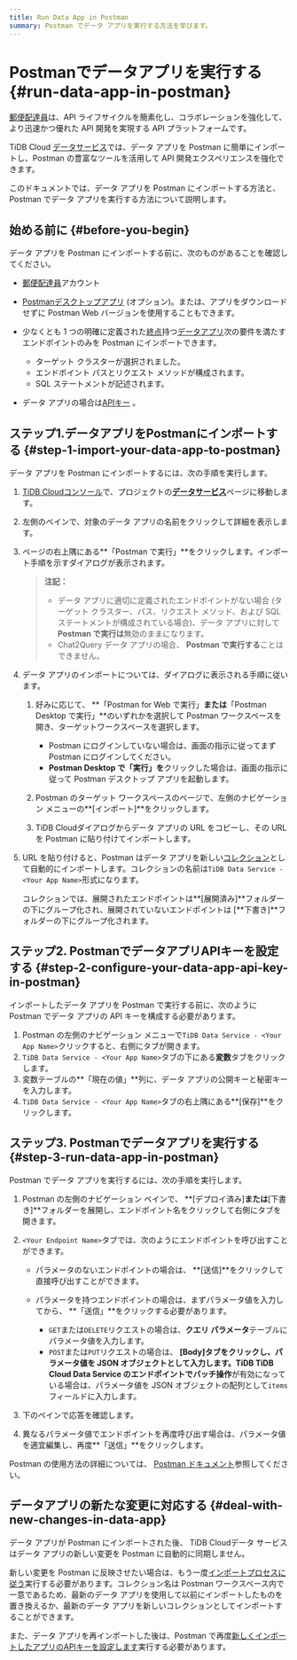 ```yaml
---
title: Run Data App in Postman
summary: Postman でデータ アプリを実行する方法を学びます。
---
```


# Postmanでデータアプリを実行する {#run-data-app-in-postman}

[郵便配達員](https://www.postman.com/)は、API ライフサイクルを簡素化し、コラボレーションを強化して、より迅速かつ優れた API 開発を実現する API プラットフォームです。

TiDB Cloud [データサービス](https://tidbcloud.com/console/data-service)では、データ アプリを Postman に簡単にインポートし、Postman の豊富なツールを活用して API 開発エクスペリエンスを強化できます。

このドキュメントでは、データ アプリを Postman にインポートする方法と、Postman でデータ アプリを実行する方法について説明します。

## 始める前に {#before-you-begin}

データ アプリを Postman にインポートする前に、次のものがあることを確認してください。

-   [郵便配達員](https://www.postman.com/)アカウント

-   [Postmanデスクトップアプリ](https://www.postman.com/downloads) (オプション)。または、アプリをダウンロードせずに Postman Web バージョンを使用することもできます。

-   少なくとも 1 つの明確に定義された[終点](/tidb-cloud/data-service-manage-endpoint.md)持つ[データアプリ](/tidb-cloud/data-service-manage-data-app.md)次の要件を満たすエンドポイントのみを Postman にインポートできます。

    -   ターゲット クラスターが選択されました。
    -   エンドポイント パスとリクエスト メソッドが構成されます。
    -   SQL ステートメントが記述されます。

-   データ アプリの場合は[APIキー](/tidb-cloud/data-service-api-key.md#create-an-api-key) 。

## ステップ1.データアプリをPostmanにインポートする {#step-1-import-your-data-app-to-postman}

データ アプリを Postman にインポートするには、次の手順を実行します。

1.  [TiDB Cloudコンソール](https://tidbcloud.com)で、プロジェクトの[**データサービス**](https://tidbcloud.com/console/data-service)ページに移動します。

2.  左側のペインで、対象のデータ アプリの名前をクリックして詳細を表示します。

3.  ページの右上隅にある**「Postman で実行」**をクリックします。インポート手順を示すダイアログが表示されます。

    > **注記：**
    >
    > -   データ アプリに適切に定義されたエンドポイントがない場合 (ターゲット クラスター、パス、リクエスト メソッド、および SQL ステートメントが構成されている場合)、データ アプリに対して**Postman で実行は**無効のままになります。
    > -   Chat2Query データ アプリの場合、 **Postman で実行する**ことはできません。

4.  データ アプリのインポートについては、ダイアログに表示される手順に従います。

    1.  好みに応じて、 **「Postman for Web で実行」**または**「Postman Desktop で実行」**のいずれかを選択して Postman ワークスペースを開き、ターゲットワークスペースを選択します。

        -   Postman にログインしていない場合は、画面の指示に従ってまず Postman にログインしてください。
        -   **Postman Desktop で「実行」を**クリックした場合は、画面の指示に従って Postman デスクトップ アプリを起動します。

    2.  Postman のターゲット ワークスペースのページで、左側のナビゲーション メニューの**[インポート]**をクリックします。

    3.  TiDB Cloudダイアログからデータ アプリの URL をコピーし、その URL を Postman に貼り付けてインポートします。

5.  URL を貼り付けると、Postman はデータ アプリを新しい[コレクション](https://learning.postman.com/docs/collections/collections-overview)として自動的にインポートします。コレクションの名前は`TiDB Data Service - <Your App Name>`形式になります。

    コレクションでは、展開されたエンドポイントは**[展開済み]**フォルダーの下にグループ化され、展開されていないエンドポイントは [**下書き]**フォルダーの下にグループ化されます。

## ステップ2. PostmanでデータアプリAPIキーを設定する {#step-2-configure-your-data-app-api-key-in-postman}

インポートしたデータ アプリを Postman で実行する前に、次のように Postman でデータ アプリの API キーを構成する必要があります。

1.  Postman の左側のナビゲーション メニューで`TiDB Data Service - <Your App Name>`クリックすると、右側にタブが開きます。
2.  `TiDB Data Service - <Your App Name>`タブの下にある**変数**タブをクリックします。
3.  変数テーブルの**「現在の値」**列に、データ アプリの公開キーと秘密キーを入力します。
4.  `TiDB Data Service - <Your App Name>`タブの右上隅にある**[保存]**をクリックします。

## ステップ3. Postmanでデータアプリを実行する {#step-3-run-data-app-in-postman}

Postman でデータ アプリを実行するには、次の手順を実行します。

1.  Postman の左側のナビゲーション ペインで、 **[デプロイ済み]**または**[下書き]**フォルダーを展開し、エンドポイント名をクリックして右側にタブを開きます。

2.  `<Your Endpoint Name>`タブでは、次のようにエンドポイントを呼び出すことができます。

    -   パラメータのないエンドポイントの場合は、 **[送信]**をクリックして直接呼び出すことができます。
    -   パラメータを持つエンドポイントの場合は、まずパラメータ値を入力してから、 **「送信」**をクリックする必要があります。

        -   `GET`または`DELETE`リクエストの場合は、**クエリ パラメータ**テーブルにパラメータ値を入力します。
        -   `POST`または`PUT`リクエストの場合は、 **[Body]**タブをクリックし、パラメータ値を JSON オブジェクトとして入力します。TiDB TiDB Cloud Data Service のエンドポイントで**バッチ操作**が有効になっている場合は、パラメータ値を JSON オブジェクトの配列として`items`フィールドに入力します。

3.  下のペインで応答を確認します。

4.  異なるパラメータ値でエンドポイントを再度呼び出す場合は、パラメータ値を適宜編集し、再度**「送信」**をクリックします。

Postman の使用方法の詳細については、 [Postman ドキュメント](https://learning.postman.com/docs)参照してください。

## データアプリの新たな変更に対応する {#deal-with-new-changes-in-data-app}

データ アプリが Postman にインポートされた後、 TiDB Cloudデータ サービスはデータ アプリの新しい変更を Postman に自動的に同期しません。

新しい変更を Postman に反映させたい場合は、もう一度[インポートプロセスに従う](#step-1-import-your-data-app-to-postman)実行する必要があります。コレクション名は Postman ワークスペース内で一意であるため、最新のデータ アプリを使用して以前にインポートしたものを置き換えるか、最新のデータ アプリを新しいコレクションとしてインポートすることができます。

また、データ アプリを再インポートした後は、Postman で再度[新しくインポートしたアプリのAPIキーを設定します](#step-2-configure-your-data-app-api-key-in-postman)実行する必要があります。
